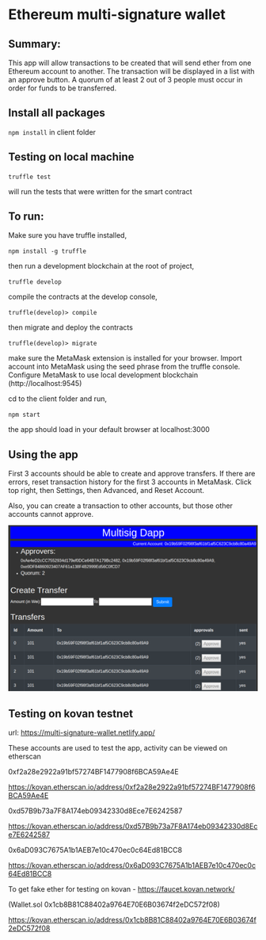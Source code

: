 # Ethereum multi-signature wallet

## Summary: 
This app will allow transactions to be created that will send ether from one Ethereum account to another. The transaction will be displayed in a list with an approve button. A quorum of at least 2 out of 3 people must occur in order for funds to be transferred.

## Install all packages

`npm install` in client folder

## Testing on local machine

  `truffle test`

will run the tests that were written for the smart contract


## To run:

Make sure you have truffle installed, 

  `npm install -g truffle`

then run a development blockchain at the root of project,

  `truffle develop`

compile the contracts at the develop console,

  `truffle(develop)> compile`

then migrate and deploy the contracts

  `truffle(develop)> migrate`

make sure the MetaMask extension is installed for your browser. Import account into MetaMask using the seed phrase from the truffle console. Configure MetaMask to use local development blockchain (http://localhost:9545)

cd to the client folder and run,

  `npm start`

the app should load in your default browser at localhost:3000



## Using the app
First 3 accounts should be able to create and approve transfers. If there are errors, reset transaction history for the first 3 accounts in MetaMask. Click top right, then Settings, then Advanced, and Reset Account. 

Also, you can create a transaction to other accounts, but those other accounts cannot approve.

![Screenshot](ScreenShot_multisig.png "Screenshot")

## Testing on kovan testnet
url: https://multi-signature-wallet.netlify.app/

These accounts are used to test the app, activity can be viewed on etherscan

0xf2a28e2922a91bf57274BF1477908f6BCA59Ae4E

https://kovan.etherscan.io/address/0xf2a28e2922a91bf57274BF1477908f6BCA59Ae4E

0xd57B9b73a7F8A174eb09342330d8Ece7E6242587

https://kovan.etherscan.io/address/0xd57B9b73a7F8A174eb09342330d8Ece7E6242587

0x6aD093C7675A1b1AEB7e10c470ec0c64Ed81BCC8

https://kovan.etherscan.io/address/0x6aD093C7675A1b1AEB7e10c470ec0c64Ed81BCC8

To get fake ether for testing on kovan - https://faucet.kovan.network/


(Wallet.sol 0x1cb8B81C88402a9764E70E6B03674f2eDC572f08)

https://kovan.etherscan.io/address/0x1cb8B81C88402a9764E70E6B03674f2eDC572f08
